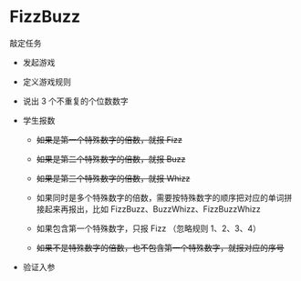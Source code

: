 # FizzBuzz

敲定任务

- 发起游戏

- 定义游戏规则

- 说出 3 个不重复的个位数数字

- 学生报数

    * <del>如果是第一个特殊数字的倍数，就报 Fizz</del>

    * <del>如果是第二个特殊数字的倍数，就报 Buzz</del>

    * <del>如果是第三个特殊数字的倍数，就报 Whizz</del>

    * 如果同时是多个特殊数字的倍数，需要按特殊数字的顺序把对应的单词拼接起来再报出，比如 FizzBuzz、BuzzWhizz、FizzBuzzWhizz

    * 如果包含第一个特殊数字，只报 Fizz （忽略规则 1、2、3、4）

    * <del>如果不是特殊数字的倍数，也不包含第一个特殊数字，就报对应的序号</del>

- 验证入参